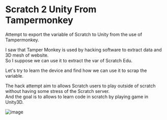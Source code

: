 # Scratch 2 Unity From Tampermonkey  

Attempt to export the variable of Scratch to Unity from the use of Tampermonkey.  

I saw that Tamper Monkey is used by hacking software to extract data and 3D mesh of website.  
So I suppose we can use it to extract the var of Scratch Edu.  

Let's try to learn the device and find how we can use it to scrap the variable.  

The hack attempt aim to allows Scratch users to play outside of scratch without having some stress of the Scratch server.  
And the goal is to allows to learn code in scratch by playing game in Unity3D.   


![image](https://github.com/EloiStree/2024_03_03_Scratch2UnityFromTampermonkey/assets/20149493/279ee3bf-52ac-4023-ba3d-b84ca8f85876)
